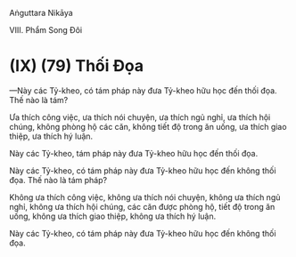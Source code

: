 Aṅguttara Nikāya

VIII. Phẩm Song Ðôi

# (IX) (79) Thối Ðọa

—Này các Tỷ-kheo, có tám pháp này đưa Tỷ-kheo hữu học đến thối đọa. Thế nào là tám?

Ưa thích công việc, ưa thích nói chuyện, ưa thích ngủ nghỉ, ưa thích hội chúng, không phòng hộ các căn, không tiết độ trong ăn uống, ưa thích giao thiệp, ưa thích hý luận.

Này các Tỷ-kheo, tám pháp này đưa Tỷ-kheo hữu học đến thối đọa.

Này các Tỷ-kheo, có tám pháp này đưa Tỷ-kheo hữu học đến không thối đọa. Thế nào là tám pháp?

Không ưa thích công việc, không ưa thích nói chuyện, không ưa thích ngủ nghỉ, không ưa thích hội chúng, các căn được phòng hộ, tiết độ trong ăn uống, không ưa thích giao thiệp, không ưa thích hý luận.

Này các Tỷ-kheo, có tám pháp này đưa Tỷ-kheo hữu học đến không thối đọa.

